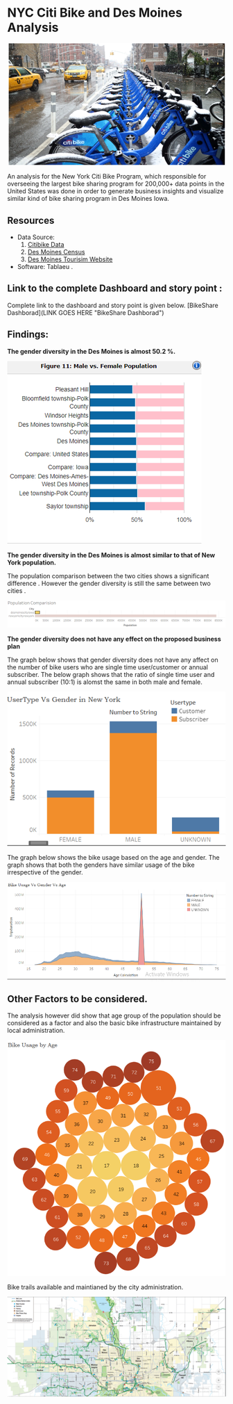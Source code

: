 # NYC Citi Bike  and Des Moines Analysis

![](images/CitiBike.PNG)

An analysis for the New York Citi Bike Program, which responsible for overseeing the largest bike sharing program for 200,000+ data points in the United States was done in order to generate business insights and visualize similar kind of bike sharing program in Des Moines Iowa.

## Resources
- Data Source: 
  1. [Citibike Data](https://www.citibikenyc.com/system-data "Citibike Data")
  2. [Des Moines Census](https://www.census.gov/quickfacts/desmoinescityiowa "Des Moines Census")
  3. [Des Moines Tourisim Website](https://www.catchdesmoines.com/things-to-do/ "Des Moines Tourisim Website")
- Software: Tablaeu .
 ## Link to the complete Dashboard and story point :
Complete link to the dashboard and story point is given below.
[BikeShare Dashborad](LINK GOES HERE "BikeShare Dashborad")

## Findings:
**The gender diversity in the Des Moines is almost 50.2 %.**

![](images/GenderBreakdown.PNG)

**The gender diversity in the Des Moines is almost similar to that of New York population.**

The population comparison between the two cities shows a significant difference . However the gender diversity is still the same between two cities .

![](images/Popcompare.PNG)

**The gender diversity does not have any effect on the proposed business plan**

The graph below shows that gender diversity does not have any affect on the number of bike users who are single time user/customer or annual subscriber. The below graph shows that the ratio of single time user and annual subscriber (10:1) is alomst the same in both male and female.

![](images/CustGender.PNG)

The graph below shows the bike usage based on the age and gender. The graph shows that both the genders have similar usage of the bike irrespective of the gender.

![](images/Bikeusage.PNG)

## Other Factors to be considered.
The analysis however did show that age group of the population should be considered as a factor and also the basic bike infrastructure maintained by local administration.

![](images/AgeBike.PNG)

Bike trails available and maintianed by the city administration.

![](images/BikeTrails.PNG)